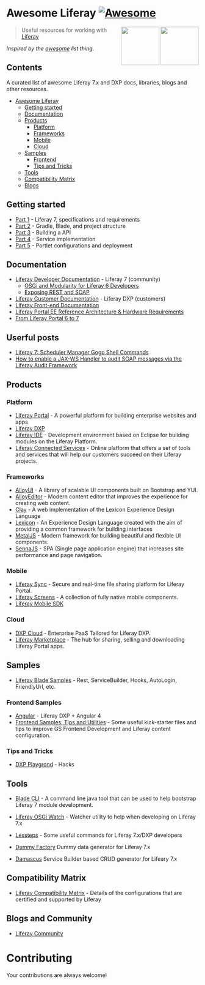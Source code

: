 # Awesome Liferay [![Awesome](https://cdn.rawgit.com/sindresorhus/awesome/d7305f38d29fed78fa85652e3a63e154dd8e8829/media/badge.svg)](https://github.com/sindresorhus/awesome)

[<img src="https://github.com/rafoli/awesome-liferay/raw/master/liferay_dxp.png" align="right" width="100">](https://www.liferay.com/digital-experience-platform)

[<img src="https://avatars3.githubusercontent.com/u/131436?v=3&s=100" align="right" width="100">](https://www.liferay.com/)

> Useful resources for working with [Liferay](https://www.liferay.com/)

*Inspired by the [awesome](https://github.com/sindresorhus/awesome) list thing.*
  
## Contents
  		  
A curated list of awesome Liferay 7.x and DXP docs, libraries, blogs and other resources.
- [Awesome Liferay](#awesome-liferay)
    - [Getting started](#gettingstarted)
    - [Documentation](#documentation)
    - [Products](#products)
        + [Platform](#platform)
        + [Frameworks](#frameworks)
        + [Mobile](#mobile)
        + [Cloud](#cloud)
    - [Samples](#samples)
        + [Frontend](#frontend-samples)
        + [Tips and Tricks](#tips-and-tricks)
    - [Tools](#tools)
    - [Compatibility Matrix](#compatibility-matrix)
    - [Blogs](#blogs-and-community)
    
## Getting started

  * [Part 1](https://web.liferay.com/web/user.26526/blog/-/blogs/liferay-7-development-part-1) - Liferay 7, specifications and requirements
  * [Part 2](https://web.liferay.com/web/user.26526/blog/-/blogs/liferay-7-development-part-2) - Gradle, Blade, and project structure
  * [Part 3](https://web.liferay.com/web/user.26526/blog/-/blogs/liferay-7-development-part-2) - Building a API 
  * [Part 4](https://web.liferay.com/web/user.26526/blog/-/blogs/liferay-7-development-part-4) - Service implementation
  * [Part 5](https://web.liferay.com/web/user.26526/blog/-/blogs/liferay-7-development-part-5) - Portlet configurations and deployment

## Documentation

* [Liferay Developer Documentation](https://dev.liferay.com/) - Liferay 7 (community)
  * [OSGi and Modularity for Liferay 6 Developers](https://dev.liferay.com/develop/tutorials/-/knowledge_base/7-0/osgi-and-modularity-for-liferay-6-developers)
  * [Exposing REST and SOAP](https://dev.liferay.com/develop/tutorials/-/knowledge_base/7-0/jax-ws-and-jax-rs)
* [Liferay Customer Documentation](https://customer.liferay.com/) - Liferay DXP (customers)    
* [Liferay Front-end Documentation](https://dev.liferay.com/develop/tutorials/-/knowledge_base/7-0/introduction-to-frontend-development)
* [Liferay Portal EE Reference Architecture & Hardware Requirements](https://www.liferay.com/pt/resource?folderId=1645493&title=Liferay+Portal+EE+Reference+Architecture+and+Hardware+Requirements)
* [From Liferay Portal 6 to 7](https://dev.liferay.com/develop/tutorials/-/knowledge_base/7-0/from-liferay-6-to-liferay-7)

## Userful posts
* [Liferay 7: Scheduler Manager Gogo Shell Commands](https://www.dontesta.it/en/2017/07/16/liferay-7-scheduler-manager-gogo-shell-command/)
* [How to enable a JAX-WS Handler to audit SOAP messages via the Liferay Audit Framework](https://www.dontesta.it/en/2019/09/21/how-to-enable-jax-ws-handler-to-audit-soap-messages-via-liferay-audit-framework/)

## Products

### Platform
* [Liferay Portal](https://www.liferay.com/) - A powerful platform for building enterprise websites and apps
* [Liferay DXP](https://www.liferay.com/digital-experience-platform)
* [Liferay IDE](https://web.liferay.com/downloads/liferay-projects/liferay-ide) - Development environment based on Eclipse for building modules on the Liferay Platform.
* [Liferay Connected Services](https://www.liferay.com/supporting-products/liferay-connected-services) - Online platform that offers a set of tools and services that will help our customers succeed on their Liferay projects.

### Frameworks
* [AlloyUI](http://alloyui.com/) - A library of scalable UI components built on Bootstrap and YUI.
* [AlloyEditor](http://alloyeditor.com/) - Modern content editor that improves the experience for creating web content.
* [Clay](https://claycss.com/) - A web implementation of the Lexicon Experience Design Language
* [Lexicon](https://lexicondesign.io/) - An Experience Design Language created with the aim of providing a common framework for building interfaces
* [MetalJS](http://metaljs.com/) - Modern framework for building beautiful and flexible UI components.
* [SennaJS](http://sennajs.com/) - SPA (Single page application engine) that increases site performance and page navigation.

### Mobile
* [Liferay Sync](https://www.liferay.com/supporting-products/liferay-sync) - Secure and real-time file sharing platform for Liferay Portal.
* [Liferay Screens](https://www.liferay.com/supporting-products/liferay-screens) - A collection of fully native mobile components.
* [Liferay Mobile SDK](https://dev.liferay.com/develop/tutorials/-/knowledge_base/7-0/mobile)

### Cloud
* [DXP Cloud](https://www.liferay.com/products/dxp-cloud) - Enterprise PaaS Tailored for Liferay DXP.
* [Liferay Marketplace](https://web.liferay.com/marketplace) - The hub for sharing, selling and downloading Liferay Portal apps.


## Samples

* [Liferay Blade Samples](https://github.com/liferay/liferay-blade-samples) - Rest, ServiceBuilder, Hooks, AutoLogin, FriendlyUrl, etc.

### Frontend Samples
* [Angular](https://github.com/andrefabbro/liferay-dxp-angular4js) - Liferay DXP + Angular 4
* [Frontend Samples, Tips and Utilities](https://github.com/jordanamorais/lfrgs-frontend-samples) - Some useful kick-starter files and tips to improve GS Frontend Development and Liferay content configuration.

### Tips and Tricks
* [DXP Playgrond](https://github.com/andrefabbro/dxp-playground) - Hacks


## Tools

* [Blade CLI](https://github.com/liferay/liferay-blade-cli) - A command line java tool that can be used to help bootstrap Liferay 7 module development.
* [Liferay OSGi Watch](https://github.com/liferay/liferay-osgi-watch) - Watcher utility to help when developing on Liferay 7.x
* [Lessteps](https://github.com/rafoli/lessteps) - Some useful commands for Liferay 7.x/DXP developers
 
* [Dummy Factory](https://github.com/yasuflatland-lf/liferay-dummy-factory) Dummy data generator for Liferay 7.x
* [Damascus](https://github.com/yasuflatland-lf/damascus) Service Builder based CRUD generator for Lifeary 7.x
## Compatibility Matrix

* [Liferay Compatibility Matrix](https://web.liferay.com/pt/services/support/compatibility-matrix) - Details of the configurations that are certified and supported by Liferay

## Blogs and Community

* [Liferay Community](https://community.liferay.com/)


# Contributing

Your contributions are always welcome!
